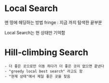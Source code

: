# Local Search
맨 땅에 헤딩하는 방법
fringe : 지금 까지 탐색한 끝부분

Local Search는 현 상태만 기억함

# Hill-climbing Search
    - 더 좋은 곳으로만 이동 하다가 더 좋은 곳이 없으면 끝낸다
    - "greedy local best search" 라고도 함
    - "현재 상태"에서 제일 좋은 곳을 찾음
    